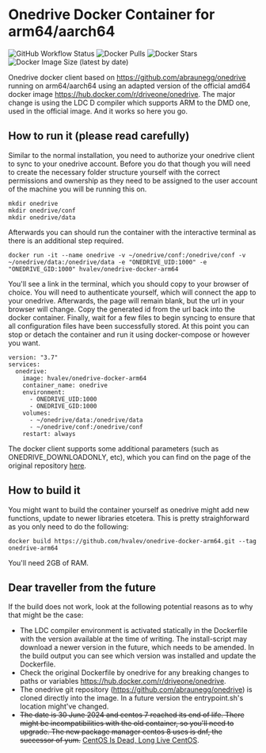 # Onedrive Docker Container for arm64/aarch64

![GitHub Workflow Status](https://img.shields.io/github/workflow/status/hvalev/onedrive-docker-arm64/ci)
![Docker Pulls](https://img.shields.io/docker/pulls/hvalev/onedrive-docker-arm64)
![Docker Stars](https://img.shields.io/docker/stars/hvalev/onedrive-docker-arm64)
![Docker Image Size (latest by date)](https://img.shields.io/docker/image-size/hvalev/onedrive-docker-arm64)

Onedrive docker client based on https://github.com/abraunegg/onedrive running on arm64/aarch64 using an adapted version of the official amd64 docker image https://hub.docker.com/r/driveone/onedrive. The major change is using the LDC D compiler which supports ARM to the DMD one, used in the official image. And it works so here you go.

## How to run it (please read carefully)
Similar to the normal installation, you need to authorize your onedrive client to sync to your onedrive account. Before you do that though you will need to create the necessary folder structure yourself with the correct permissions and ownership as they need to be assigned to the user account of the machine you will be running this on.
```
mkdir onedrive
mkdir onedrive/conf
mkdir onedrive/data
```
Afterwards you can should run the container with the interactive terminal as there is an additional step required.
```
docker run -it --name onedrive -v ~/onedrive/conf:/onedrive/conf -v ~/onedrive/data:/onedrive/data -e "ONEDRIVE_UID:1000" -e "ONEDRIVE_GID:1000" hvalev/onedrive-docker-arm64
```
You'll see a link in the terminal, which you should copy to your browser of choice. You will need to authenticate yourself, which will connect the app to your onedrive. Afterwards, the page will remain blank, but the url in your browser will change. Copy the generated id from the url back into the docker container. Finally, wait for a few files to begin syncing to ensure that all configuration files have been successfully stored. At this point you can stop or detach the container and run it using  docker-compose or however you want.

```
version: "3.7"
services:
  onedrive:
    image: hvalev/onedrive-docker-arm64
    container_name: onedrive
    environment:
      - ONEDRIVE_UID:1000
      - ONEDRIVE_GID:1000
    volumes:
      - ~/onedrive/data:/onedrive/data
      - ~/onedrive/conf:/onedrive/conf 
    restart: always
```

The docker client supports some additional parameters (such as ONEDRIVE_DOWNLOADONLY, etc), which you can find on the page of the original repository [here](https://github.com/abraunegg/onedrive/blob/master/docs/Docker.md).

## How to build it
You might want to build the container yourself as onedrive might add new functions, update to newer libraries etcetera. This is pretty straighforward as you only need to do the following:
```
docker build https://github.com/hvalev/onedrive-docker-arm64.git --tag onedrive-arm64
```
You'll need 2GB of RAM.

## Dear traveller from the future
If the build does not work, look at the following potential reasons as to why that might be the case:
* The LDC compiler environment is activated statically in the Dockerfile with the version available at the time of writing. The install-script may download a newer version in the future, which needs to be amended. In the build output you can see which version was installed and update the Dockerfile.
* Check the original Dockerfile by onedrive for any breaking changes to paths or variables https://hub.docker.com/r/driveone/onedrive.
* The onedrive git repository (https://github.com/abraunegg/onedrive) is cloned directly into the image. In a future version the entrypoint.sh's location might've changed.
* ~~The date is 30 June 2024 and centos 7 reached its end of life. There might be incompatibilities with the old container, so you'll need to upgrade. The new package manager centos 8 uses is dnf, the successor of yum.~~ [CentOS Is Dead, Long Live CentOS](https://hackaday.com/2020/12/09/centos-is-dead-long-live-centos/).